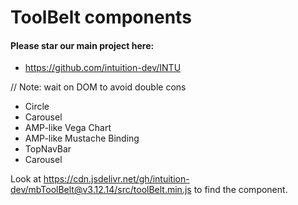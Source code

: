 
# ToolBelt components


#### Please star our main project here:
- https://github.com/intuition-dev/INTU


// Note: wait on DOM to avoid double cons

- Circle
- Carousel
- AMP-like Vega Chart 
- AMP-like Mustache Binding
- TopNavBar
- Carousel

Look at https://cdn.jsdelivr.net/gh/intuition-dev/mbToolBelt@v3.12.14/src/toolBelt.min.js to find the component.

